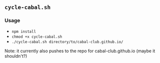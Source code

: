 ## `cycle-cabal.sh`

### Usage

* `npm install`
* `chmod +x cycle-cabal.sh`
* `./cycle-cabal.sh directory/to/cabal-club.github.io/`

Note: it currently also pushes to the repo for cabal-club.github.io (maybe it shouldn't?)
